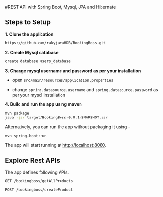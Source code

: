 
#REST API with Spring Boot, Mysql, JPA and Hibernate 

## Steps to Setup

**1. Clone the application**

```bash
https://github.com/rakyjavaHDB/BookingBoss.git
```

**2. Create Mysql database**
```bash
create database users_database
```

**3. Change mysql username and password as per your installation**

+ open `src/main/resources/application.properties`

+ change `spring.datasource.username` and `spring.datasource.password` as per your mysql installation

**4. Build and run the app using maven**

```bash
mvn package
java -jar target/BookingBoss-0.0.1-SNAPSHOT.jar

```

Alternatively, you can run the app without packaging it using -

```bash
mvn spring-boot:run
```

The app will start running at <http://localhost:8080>.

## Explore Rest APIs

The app defines following APIs.

    GET /bookingboss/getAllProducts
    
    POST /bookingboss/createProduct
  
